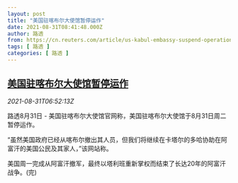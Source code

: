 ```yaml
---
layout: post
title: "美国驻喀布尔大使馆暂停运作"
date: 2021-08-31T08:41:48.000Z
author: 路透
from: https://cn.reuters.com/article/us-kabul-embassy-suspend-operation-0831-idCNKBS2FW0GE
tags: [ 路透 ]
categories: [ 路透 ]
---
```

<!--1630399308000-->
[美国驻喀布尔大使馆暂停运作](https://cn.reuters.com/article/us-kabul-embassy-suspend-operation-0831-idCNKBS2FW0GE)
------

<div>
<div><i>2021-08-31T06:52:13Z</i></div><p>路透8月31日 - 美国驻喀布尔大使馆官网称，美国驻喀布尔大使馆于8月31日周二暂停运作。</p><p>“虽然美国政府已经从喀布尔撤出其人员，但我们将继续在卡塔尔的多哈协助在阿富汗的美国公民及其家人，”该网站称。</p><p>美国周一完成从阿富汗撤军，最终以塔利班重新掌权而结束了长达20年的阿富汗战争。(完)</p>
</div>
